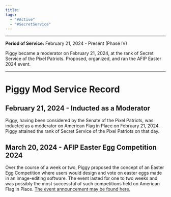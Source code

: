 ```yaml
---
title: 
tags:
  - "#Active"
  - "#SecretService"
---
```


---

**Period of Service:** February 21, 2024 - Present (Phase IV)

Piggy became a moderator on February 21, 2024, at the rank of Secret Service of the Pixel Patriots. Proposed, organized, and ran the AFIP Easter 2024 event. 

---
# Piggy Mod Service Record


## February 21, 2024 - Inducted as a Moderator
Piggy, having been considered by the Senate of the Pixel Patriots, was inducted as a moderator on American Flag in Place on February 21, 2024. Piggy attained the rank of Secret Service of the Pixel Patriots on that day.

## March 20, 2024 - AFIP Easter Egg Competition 2024
Over the course of a week or two, Piggy proposed the concept of an Easter Egg Competition where users would design and vote on easter eggs made in an image-editing software. The event lasted for one to two weeks and was possibly the most successful of such competitions held on American Flag in Place. [The event announcement may be found here.](https://discord.com/channels/297890558825988108/960644469089255424/1220013832219529226 )

